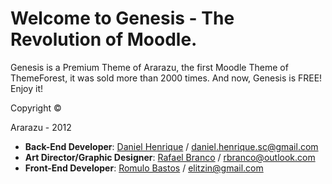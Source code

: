 # Welcome to Genesis - The Revolution of Moodle. #

Genesis is a Premium Theme of Ararazu, the first Moodle Theme of ThemeForest, it was sold more than 2000 times.
And now, Genesis is FREE! Enjoy it!

Copyright :copyright:

Ararazu - 2012

* **Back-End Developer**: [Daniel Henrique][] / daniel.henrique.sc@gmail.com
* **Art Director/Graphic Designer**: [Rafael Branco][] / rbranco@outlook.com
* **Front-End Developer**: [Romulo Bastos][] / elitzin@gmail.com


[Daniel Henrique]: https://www.linkedin.com/in/daniel-henrique-86160751
[Rafael Branco]: https://www.linkedin.com/in/rafael-branco-11930516
[Romulo Bastos]: https://www.linkedin.com/in/rômulo-bastos-3b082750
